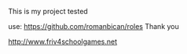 This is my  project tested 

use:
https://github.com/romanbican/roles
Thank you

http://www.friv4schoolgames.net
